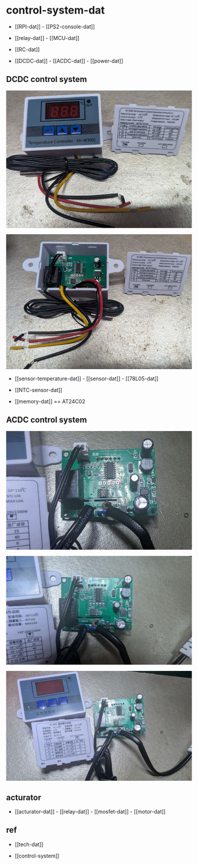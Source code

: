 
# control-system-dat

- [[RPI-dat]] - [[PS2-console-dat]]

- [[relay-dat]] - [[MCU-dat]]

- [[RC-dat]]

- [[DCDC-dat]] - [[ACDC-dat]] - [[power-dat]]

## DCDC control system 

![](2025-06-05-19-07-35.png)

![](2025-06-05-19-07-49.png)

- [[sensor-temperature-dat]] - [[sensor-dat]] - [[78L05-dat]]

- [[NTC-sensor-dat]] 

- [[memory-dat]] == AT24C02 


## ACDC control system 

![](2025-06-05-19-39-36.png)

![](2025-06-05-19-39-59.png)

![](2025-06-05-19-40-11.png)


## acturator

- [[acturator-dat]] - [[relay-dat]] - [[mosfet-dat]] - [[motor-dat]]


## ref 

- [[tech-dat]]

- [[control-system]]